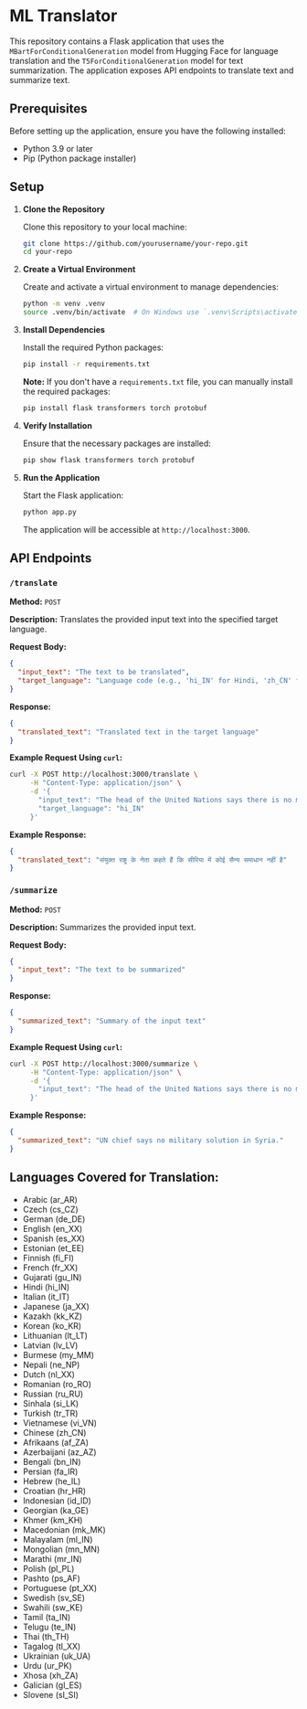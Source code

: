 # ML Translator

This repository contains a Flask application that uses the `MBartForConditionalGeneration` model from Hugging Face for language translation and the `T5ForConditionalGeneration` model for text summarization. The application exposes API endpoints to translate text and summarize text.

## Prerequisites

Before setting up the application, ensure you have the following installed:

- Python 3.9 or later
- Pip (Python package installer)

## Setup

1. **Clone the Repository**

   Clone this repository to your local machine:

   ```bash
   git clone https://github.com/yourusername/your-repo.git
   cd your-repo
   ```

2. **Create a Virtual Environment**

   Create and activate a virtual environment to manage dependencies:

   ```bash
   python -m venv .venv
   source .venv/bin/activate  # On Windows use `.venv\Scripts\activate`
   ```

3. **Install Dependencies**

   Install the required Python packages:

   ```bash
   pip install -r requirements.txt
   ```

   **Note:** If you don't have a `requirements.txt` file, you can manually install the required packages:

   ```bash
   pip install flask transformers torch protobuf
   ```

4. **Verify Installation**

   Ensure that the necessary packages are installed:

   ```bash
   pip show flask transformers torch protobuf
   ```

5. **Run the Application**

   Start the Flask application:

   ```bash
   python app.py
   ```

   The application will be accessible at `http://localhost:3000`.

## API Endpoints

### `/translate`

**Method:** `POST`

**Description:** Translates the provided input text into the specified target language.

**Request Body:**

```json
{
  "input_text": "The text to be translated",
  "target_language": "Language code (e.g., 'hi_IN' for Hindi, 'zh_CN' for Chinese)"
}
```

**Response:**

```json
{
  "translated_text": "Translated text in the target language"
}
```

**Example Request Using `curl`:**

```bash
curl -X POST http://localhost:3000/translate \
     -H "Content-Type: application/json" \
     -d '{
       "input_text": "The head of the United Nations says there is no military solution in Syria",
       "target_language": "hi_IN"
     }'
```

**Example Response:**

```json
{
  "translated_text": "संयुक्त राष्ट्र के नेता कहते हैं कि सीरिया में कोई सैन्य समाधान नहीं है"
}
```

### `/summarize`

**Method:** `POST`

**Description:** Summarizes the provided input text.

**Request Body:**

```json
{
  "input_text": "The text to be summarized"
}
```

**Response:**

```json
{
  "summarized_text": "Summary of the input text"
}
```

**Example Request Using `curl`:**

```bash
curl -X POST http://localhost:3000/summarize \
     -H "Content-Type: application/json" \
     -d '{
       "input_text": "The head of the United Nations says there is no military solution in Syria."
     }'
```

**Example Response:**

```json
{
  "summarized_text": "UN chief says no military solution in Syria."
}
```

## Languages Covered for Translation:

- Arabic (ar_AR)
- Czech (cs_CZ)
- German (de_DE)
- English (en_XX)
- Spanish (es_XX)
- Estonian (et_EE)
- Finnish (fi_FI)
- French (fr_XX)
- Gujarati (gu_IN)
- Hindi (hi_IN)
- Italian (it_IT)
- Japanese (ja_XX)
- Kazakh (kk_KZ)
- Korean (ko_KR)
- Lithuanian (lt_LT)
- Latvian (lv_LV)
- Burmese (my_MM)
- Nepali (ne_NP)
- Dutch (nl_XX)
- Romanian (ro_RO)
- Russian (ru_RU)
- Sinhala (si_LK)
- Turkish (tr_TR)
- Vietnamese (vi_VN)
- Chinese (zh_CN)
- Afrikaans (af_ZA)
- Azerbaijani (az_AZ)
- Bengali (bn_IN)
- Persian (fa_IR)
- Hebrew (he_IL)
- Croatian (hr_HR)
- Indonesian (id_ID)
- Georgian (ka_GE)
- Khmer (km_KH)
- Macedonian (mk_MK)
- Malayalam (ml_IN)
- Mongolian (mn_MN)
- Marathi (mr_IN)
- Polish (pl_PL)
- Pashto (ps_AF)
- Portuguese (pt_XX)
- Swedish (sv_SE)
- Swahili (sw_KE)
- Tamil (ta_IN)
- Telugu (te_IN)
- Thai (th_TH)
- Tagalog (tl_XX)
- Ukrainian (uk_UA)
- Urdu (ur_PK)
- Xhosa (xh_ZA)
- Galician (gl_ES)
- Slovene (sl_SI)

```

```
